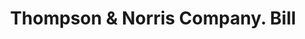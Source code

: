 ---
doi: 10.7916/D8QZ3P5V
date_other: '1905'
date_other_textual: '1905'
form: printed ephemera
genre:
- Invoices
name:
- Thompson & Norris Company
object_in_context_url: https://biggert.cul.columbia.edu/items/view/ave_biggert_01904
subject_hierarchical_geographic:
- New York, New York, United States
subject_name:
- Thompson & Norris Company
title: Thompson & Norris Company. Bill
sort_title: Thompson & Norris Company. Bill
call_number: ave_biggert_01904
coordinates:
- 40.69277777777778,-73.99027777777778
pid: ave_biggert_01904
identifiers: ave_biggert_01904
thumbnail: https://derivativo-1.library.columbia.edu/iiif/2/ldpd:490641/full/!256,256/0/native.jpg
permalink: /biggert/ave_biggert_01904/
layout: iiif-image-page
---